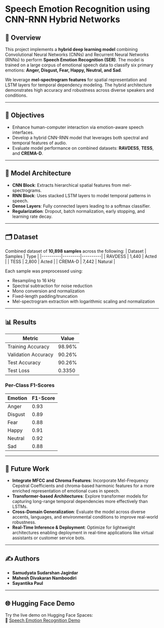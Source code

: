 # Speech Emotion Recognition using CNN-RNN Hybrid Networks

## 📘 Overview
This project implements a **hybrid deep learning model** combining Convolutional Neural Networks (CNNs) and Recurrent Neural Networks (RNNs) to perform **Speech Emotion Recognition (SER)**. The model is trained on a large corpus of emotional speech data to classify six primary emotions: **Anger, Disgust, Fear, Happy, Neutral, and Sad**.

We leverage **mel-spectrogram features** for spatial representation and LSTM layers for temporal dependency modeling. The hybrid architecture demonstrates high accuracy and robustness across diverse speakers and conditions.

---

## 🎯 Objectives
- Enhance human-computer interaction via emotion-aware speech interfaces.
- Develop a hybrid CNN-RNN model that leverages both spectral and temporal features of audio.
- Evaluate model performance on combined datasets: **RAVDESS**, **TESS**, and **CREMA-D**.

---

## 🧠 Model Architecture
- **CNN Block**: Extracts hierarchical spatial features from mel-spectrograms.
- **RNN Block**: Uses stacked LSTM layers to model temporal patterns in speech.
- **Dense Layers**: Fully connected layers leading to a softmax classifier.
- **Regularization**: Dropout, batch normalization, early stopping, and learning rate decay.

---

## 🗂️ Dataset
Combined dataset of **10,898 samples** across the following:
| Dataset  | Samples | Type     |
|----------|---------|----------|
| RAVDESS  | 1,440   | Acted    |
| TESS     | 2,800   | Acted    |
| CREMA-D  | 7,442   | Natural  |

Each sample was preprocessed using:
- Resampling to 16 kHz
- Spectral subtraction for noise reduction
- Mono conversion and normalization
- Fixed-length padding/truncation
- Mel-spectrogram extraction with logarithmic scaling and normalization

---

## 📊 Results

| Metric             | Value     |
|--------------------|-----------|
| Training Accuracy  | 98.96%    |
| Validation Accuracy| 90.26%    |
| Test Accuracy      | 90.26%    |
| Test Loss          | 0.3350    |

### Per-Class F1-Scores
| Emotion  | F1-Score |
|----------|----------|
| Anger    | 0.93     |
| Disgust  | 0.89     |
| Fear     | 0.88     |
| Happy    | 0.91     |
| Neutral  | 0.92     |
| Sad      | 0.88     |

---

## 🧪 Future Work
- **Integrate MFCC and Chroma Features**: Incorporate Mel-Frequency Cepstral Coefficients and chroma-based harmonic features for a more enriched representation of emotional cues in speech.
- **Transformer-based Architectures**: Explore transformer models for capturing long-range temporal dependencies more effectively than LSTMs.
- **Cross-Domain Generalization**: Evaluate the model across diverse accents, languages, and environmental conditions to improve real-world robustness.
- **Real-Time Inference & Deployment**: Optimize for lightweight architectures enabling deployment in real-time applications like virtual assistants or customer service bots.

---

## ✍️ Authors
- **Samudyata Sudarshan Jagirdar**  
- **Mahesh Divakaran Namboodiri**  
- **Sayantika Paul**  

---

## 🌐 Hugging Face Demo
Try the live demo on Hugging Face Spaces:  
🔗 [Speech Emotion Recognition Demo](https://huggingface.co/spaces/sjagird1/SER)

